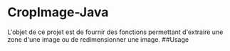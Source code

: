 # CropImage-Java
L'objet de ce projet est de fournir des fonctions permettant d'extraire une zone d'une image ou de redimensionner une image.
##Usage
